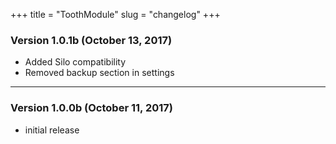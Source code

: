+++
title = "ToothModule"
slug = "changelog"
+++

### Version 1.0.1b (October 13, 2017)

- Added Silo compatibility
- Removed backup section in settings

---

### Version 1.0.0b (October 11, 2017)

- initial release